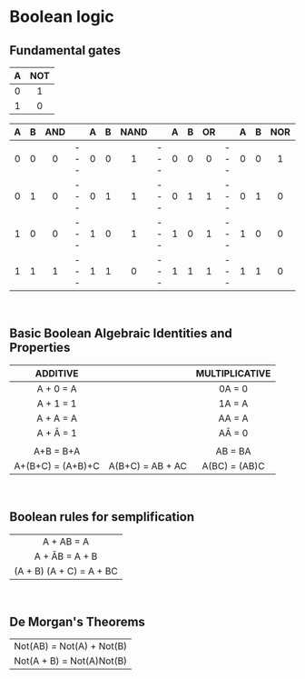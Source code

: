# Boolean logic

## Fundamental gates

|  A  | NOT |
| :-: | :-: |
|  0  |  1  |
|  1  |  0  |

|  A  |  B  | AND |     |  A  |  B  | NAND |     |  A  |  B  | OR  |     |  A  |  B  | NOR |     |  A  |  B  | XOR |
| :-: | :-: | :-: | --- | :-: | :-: | :--: | --- | :-: | :-: | :-: | --- | :-: | :-: | :-: | --- | :-: | :-: | :-: |
|  0  |  0  |  0  | --- |  0  |  0  |  1   | --- |  0  |  0  |  0  | --- |  0  |  0  |  1  | --- |  0  |  0  |  0  |
|  0  |  1  |  0  | --- |  0  |  1  |  1   | --- |  0  |  1  |  1  | --- |  0  |  1  |  0  | --- |  0  |  1  |  1  |
|  1  |  0  |  0  | --- |  1  |  0  |  1   | --- |  1  |  0  |  1  | --- |  1  |  0  |  0  | --- |  1  |  0  |  1  |
|  1  |  1  |  1  | --- |  1  |  1  |  0   | --- |  1  |  1  |  1  | --- |  1  |  1  |  0  | --- |  1  |  1  |  0  |

<br>

## Basic Boolean Algebraic Identities and Properties

|     ADDITIVE      |                  | MULTIPLICATIVE |
| :---------------: | ---------------- | :------------: |
|     A + 0 = A     |                  |     0A = 0     |
|     A + 1 = 1     |                  |     1A = A     |
|     A + A = A     |                  |     AA = A     |
|     A + Ā = 1     |                  |     AĀ = 0     |
|                   |                  |                |
|     A+B = B+A     |                  |    AB = BA     |
| A+(B+C) = (A+B)+C | A(B+C) = AB + AC | A(BC) = (AB)C  |

<br>

## Boolean rules for semplification

|                          |
| :----------------------: |
|        A + AB = A        |
|      A + ĀB = A + B      |
| (A + B) (A + C) = A + BC |

<br>

## De Morgan's Theorems

|                           |
| :-----------------------: |
| Not(AB) = Not(A) + Not(B) |
| Not(A + B) = Not(A)Not(B) |
